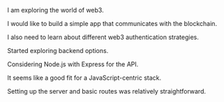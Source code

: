 I am exploring the world of web3.

I would like to build a simple app that communicates with the blockchain.

I also need to learn about different web3 authentication strategies.

Started exploring backend options.

Considering Node.js with Express for the API.

It seems like a good fit for a JavaScript-centric stack.

Setting up the server and basic routes was relatively straightforward.